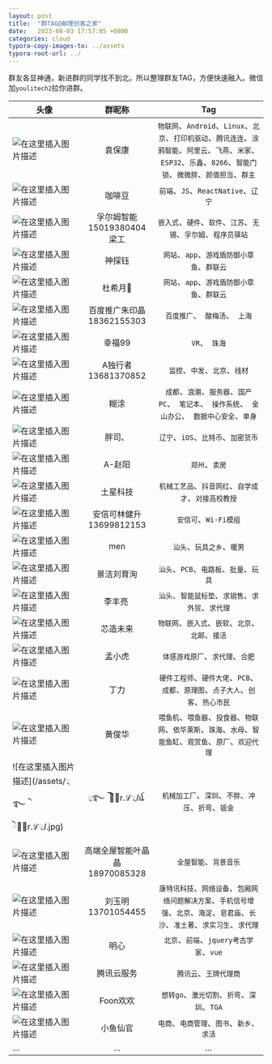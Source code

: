 ```yaml
---
layout: post
title:  "群TAG@邮理创客之家"
date:   2023-08-03 17:57:05 +0800
categories: cloud
typora-copy-images-to: ../assets
typora-root-url: ../
---
```


群友各显神通，新进群的同学找不到北，所以整理群友TAG，方便快速融入。微信加`youlitech2`拉你进群。

| <center>头像</center> | 群昵称 | Tag|
| ------------- |:-------------:|:-------------:|
|![在这里插入图片描述](/assets/kangear.jpg)| 袁保康    |`物联网`、`Android`、`Linux`、`北京`、`打印机驱动`、`腾讯连连`、`涂鸦智能`、`阿里云`、`飞燕`、`米家`、`ESP32`、`乐鑫`、`8266`、`智能门锁`、`微微胖`、`颜值担当`、`群主`|
|![在这里插入图片描述](/assets/咖啡豆.jpg)| 咖啡豆    |`前端`、`JS`、`ReactNative`、`辽宁`|
|![在这里插入图片描述](/assets/孚尔姆智能15019380404梁工.jpg)| 孚尔姆智能15019380404梁工    |`嵌入式`、`硬件`、`软件`、`江苏`、`无锡`、`孚尔姆`、`程序员驿站`|
|![在这里插入图片描述](/assets/神探钰.jpg)| 神探钰    |`网站`、`app`、`游戏盾防御小章鱼`、`群联云`|
|![在这里插入图片描述](/assets/kangear.jpg)| 杜希月💫    |`网站`、`app`、`游戏盾防御小章鱼`、`群联云`|
|![在这里插入图片描述](/assets/百度推广朱印晶18362155303.jpg)| 百度推广朱印晶18362155303   |`百度推广`、` 酸梅汤`、` 上海`|
|![在这里插入图片描述](/assets/幸福99.jpg)| 幸福99    |`VR`、` 珠海`|
|![在这里插入图片描述](/assets/A独行者13681370852.jpg)| A独行者13681370852    |`监控`、`中发`、`北京`、`线材`|
|![在这里插入图片描述](/assets/糊涂.jpg)| 糊涂    |`成都`、`浪潮`、`服务器`、`国产PC`、` 笔记本`、` 操作系统`、` 金山办公`、` 数据中心安全`、`单身`|
|![在这里插入图片描述](/assets/胖司、.jpg)| 胖司、   |`辽宁`、`iOS`、`比特币`、`加密货币`|
|![在这里插入图片描述](/assets/A-赵阳.jpg)| A-赵阳   |`郑州`、`卖房`|
|![在这里插入图片描述](/assets/土星科技.jpg)| 土星科技    |`机械工艺品`、`抖音网红`、`自学成才`、`对接高校教授`|
|![在这里插入图片描述](/assets/安信可林健升13699812153.jpg)| 安信可林健升13699812153  |`安信可`、`Wi-Fi模组`|
|![在这里插入图片描述](/assets/men.jpg)| men |`汕头`、`玩具之乡`、`暖男`|
|![在这里插入图片描述](/assets/景洁刘育洵.jpg)| 景洁刘育洵  |`汕头`、`PCB`、`电路板`、`批量`、`玩具`|
|![在这里插入图片描述](/assets/李丰亮.jpg)| 李丰亮   |`汕头`、`智能鼠标垫`、`求销售`、`求外贸`、`求代理`|
|![在这里插入图片描述](/assets/芯造未来.jpg)| 芯造未来  |`物联网`、`嵌入式`、`嵌软`、`北京`、`北邮`、`接活`|
|![在这里插入图片描述](/assets/孟小虎.jpg)| 孟小虎  |`体感游戏原厂`、`求代理`、`合肥`|
|![在这里插入图片描述](/assets/丁力.jpg)| 丁力  |`硬件工程师`、`硬件大佬`、`PCB`、`成都`、`原理图`、`点子大人`、`创客`、`热心市民`|
|![在这里插入图片描述](/assets/黄俊华.jpg)| 黄俊华 |`喂鱼机`、`喂鱼器`、`投食器`、`物联网`、`依华莱斯`、`珠海`、`水母`、`智能鱼缸`、`观赏鱼`、`原厂`、`欢迎代理`|
|![在这里插入图片描述](/assets/྄࿐ ེ ེℳ྄r.ℒ྄ⅈ.jpg)| ྄࿐ ེ ེℳ྄r.ℒ྄ⅈꪌ   |`机械加工厂`、`深圳`、`不胖`、`冲压`、`折弯`、`钣金`|
|![在这里插入图片描述](/assets/高端全屋智能叶晶晶18970085328.jpg)| 高端全屋智能叶晶晶18970085328  |`全屋智能`、`背景音乐`|
|![在这里插入图片描述](/assets/刘玉明13701054455.jpg)| 刘玉明13701054455  |`康特讯科技`、`网络设备`、`包厢网络问题解决方案`、`手机信号增强`、`北京`、`海淀`、`皂君庙`、`长沙`、`准土著`、`求实习生`、`求代理`|
|![在这里插入图片描述](/assets/明心.jpg)| 明心  |`北京`、`前端`、`jquery考古学家`、`vue`|
|![在这里插入图片描述](/assets/腾讯云服务.jpg)| 腾讯云服务  |`腾讯云`、`王牌代理商`|
|![在这里插入图片描述](/assets/Foon欢欢.jpg)| Foon欢欢    |`想转go`、`激光切割`、`折弯`、`深圳`、`TGA`|
|![在这里插入图片描述](/assets/kangear.jpg)| 小鱼仙官    |`电商`、`电商管理`、`图书`、`新乡`、`求活`|
| … |…  |…|

